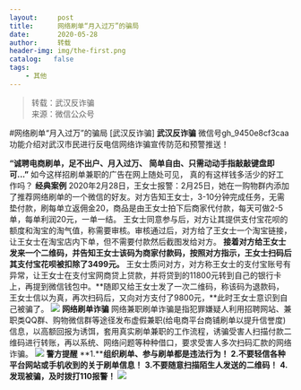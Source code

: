 ```yaml
---
layout:     post
title:      网络刷单“月入过万”的骗局
date:       2020-05-28
author:     转载
header-img: img/the-first.png
catalog:   false
tags:
    - 其他
---
```


<blockquote><p>转载：武汉反诈骗<br>
来源：微信公众号</p></blockquote>

#网络刷单“月入过万”的骗局
[武汉反诈骗]
**武汉反诈骗**
微信号gh_9450e8cf3caa
功能介绍对武汉市民进行反电信网络诈骗宣传防范和预警推送！

**“诚聘电商刷单，足不出户、月入过万、**
**简单自由、只需动动手指敲敲键盘即可...”**
如今这样招刷单兼职的广告在网上随处可见，
真的有这样钱多活少的好工作吗？
**经典案例**
2020年2月28日，王女士报警：2月25日，她在一购物群内添加了推荐网络刷单的一个微信的好友。对方告知王女士，3-10分钟完成任务，无需垫付款，刷每单立返佣金20，商品是由王女士拍下后商家代付款，每天可做2-5单，每单利润20元，一单一结。
王女士同意参与后，对方让其提供支付宝花呗的额度和淘宝的淘气值，称需要审核。审核通过后，对方给了王女士一个淘宝链接，让王女士在淘宝店内下单，但不需要付款然后截图发给对方。
**接着对方给王女士发来一个二维码，并告知王女士该码为商家付款码，按照对方指示，王女士扫码后其支付宝花呗被扣除了3499元。**
王女士质问对方，对方称王女士的支付宝账号有异常，让王女士在支付宝网商贷上贷款，并将贷到的11800元转到自己的银行卡上，再提到微信钱包中。**随即又给王女士发了一次二维码，称该码为退款码，王女士信以为真，再次扫码后，又向对方支付了9800元，**此时王女士意识到自己被骗了。
![]({{site.baseurl}}/postimg/FHZ7bNowETjDh14mBTcBnem8WyFK2XwrKCfAQApCiaicrlcPJn6ZMSe7a3YTDnYAsLQcibwUQzMflhNUj0Yrl6xlg.jpeg)
**网络刷单诈骗**
网络兼职刷单诈骗是指犯罪嫌疑人利用招聘网站、兼职类QQ群、购物微信群等途径发布虚假兼职(给电商平台商铺刷单以提升信誉度)信息，以高额回报为诱饵，套用真实刷单兼职的工作流程，诱骗受害人扫描付款二维码进行转账，再以系统、网络问题等种种借口，要求受害人多次扫码汇款的网络诈骗。
![]({{site.baseurl}}/postimg/Ljib4So7yuWiazPia6ZCuiaRGZ8r5Cd84HYEr3FqwNCZEmZUlrHXicYnR0IFSl57XXVXFOl2ibYFRvdjXJ6bm8sJXia2w.gif)
**警方提醒**
**1.****组织刷单、参与刷单都是违法行为！**
**2.****不要轻信各种平台网站或手机收到的关于刷单信息****！**
**3\.不要随意扫描陌生人发送的二维码！**
**4\.发现被骗，及时拨打110报警！**
![]({{site.baseurl}}/postimg/8wBAcE4t1v6mR8mnhE1t1q6UsJtSbMxQY1IicU1M373hgGia4A3cExKh3Ir18LicicQmbNS50QicB3sjKFqfiasjGlBQ.jpeg)
